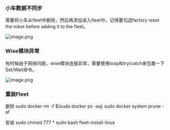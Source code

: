 ### 小车数据不同步

需要将小车从fleet中删除，然后再添加进入fleet中。记得要勾选factory reset the robot before adding it to the fleet。

![image.png](https://assets.happtim.com/image/n3dc/202402011845163.png)


### Wise模块异常

有时候由于网络问题，wise模块连接异常，需要使用loop和try/catch来包裹一下Set/Wait命令。

![image.png](https://assets.happtim.com/image/n3dc/202404011110995.png)


### 重装Fleet

删除
sudo docker rm -f $(sudo docker ps -aq)
sudo docker system prune -af

安装
sudo chmod 777 *
sudo bash fleet-install-linux
